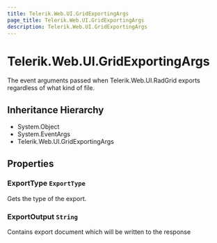 ```yaml
---
title: Telerik.Web.UI.GridExportingArgs
page_title: Telerik.Web.UI.GridExportingArgs
description: Telerik.Web.UI.GridExportingArgs
---
```


# Telerik.Web.UI.GridExportingArgs

The event arguments passed when Telerik.Web.UI.RadGrid exports regardless
            of what kind of file.

## Inheritance Hierarchy

* System.Object
* System.EventArgs
* Telerik.Web.UI.GridExportingArgs

## Properties

###  ExportType `ExportType`

Gets the type of the export.

###  ExportOutput `String`

Contains export document which will be written to the response

